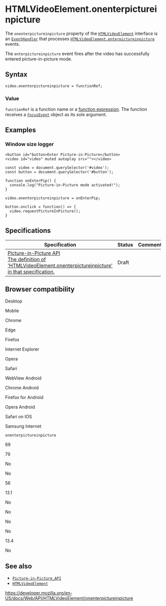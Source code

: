 # HTMLVideoElement.onenterpictureinpicture

The `onenterpictureinpicture` property of the [`HTMLVideoElement`](../htmlvideoelement) interface is an [`EventHandler`](https://developer.mozilla.org/en-US/docs/Web/Events/Event_handlers) that processes [`HTMLVideoElement.enterpictureinpicture`](enterpictureinpicture_event) events.

The `enterpictureinpicture` event fires after the video has successfully entered picture-in-picture mode.

## Syntax

    video.onenterpictureinpicture = functionRef;

### Value

`functionRef` is a function name or a [function expression](https://developer.mozilla.org/en-US/docs/Web/JavaScript/Reference/Operators/function). The function receives a [`FocusEvent`](../focusevent) object as its sole argument.

## Examples

### Window size logger

    <button id="button>Enter Picture-in-Picture</button>
    <video id="video" muted autoplay src=""></video>

    const video = document.querySelector('#video');
    const button = document.querySelector('#button');

    function onEnterPip() {
      console.log("Picture-in-Picture mode activated!");
    }

    video.onenterpictureinpicture = onEnterPip;

    button.onclick = function() => {
      video.requestPictureInPicture();
    }

## Specifications

<table><thead><tr class="header"><th>Specification</th><th>Status</th><th>Comment</th></tr></thead><tbody><tr class="odd"><td><a href="https://w3c.github.io/picture-in-picture/#dom-htmlvideoelement-onenterpictureinpicture">Picture-in-Picture API<br />
<span class="small">The definition of 'HTMLVideoElement.onenterpictureinpicture' in that specification.</span></a></td><td><span class="spec-draft">Draft</span></td><td></td></tr></tbody></table>

## Browser compatibility

Desktop

Mobile

Chrome

Edge

Firefox

Internet Explorer

Opera

Safari

WebView Android

Chrome Android

Firefox for Android

Opera Android

Safari on IOS

Samsung Internet

`onenterpictureinpicture`

69

79

No

No

56

13.1

No

No

No

No

13.4

No

## See also

- [`Picture-in-Picture_API`](../picture-in-picture_api)
- [`HTMLVideoElement`](../htmlvideoelement)

<a href="https://developer.mozilla.org/en-US/docs/Web/API/HTMLVideoElement/onenterpictureinpicture" class="_attribution-link">https://developer.mozilla.org/en-US/docs/Web/API/HTMLVideoElement/onenterpictureinpicture</a>

